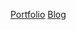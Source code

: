 [Portfolio](https://capable-fortnight-eae.notion.site/Cho-Eunhak-a34149821f0d458e8d49dbf8f8efa1e4)
[Blog](https://durumiss.tistory.com/)
